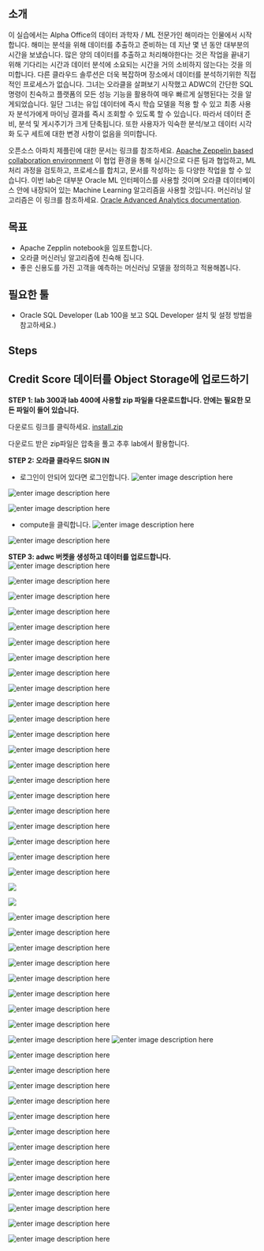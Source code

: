 ## 소개
이 실습에서는 Alpha Office의 데이터 과학자 / ML 전문가인 해미라는 인물에서 시작합니다. 해미는 분석을 위해 데이터를 추출하고 준비하는 데 지난 몇 년 동안 대부분의 시간을 보냈습니다. 많은 양의 데이터를 추출하고 처리해야한다는 것은 작업을 끝내기 위해 기다리는 시간과 데이터 분석에 소요되는 시간을 거의 소비하지 않는다는 것을 의미합니다. 다른 클라우드 솔루션은 더욱 복잡하며 장소에서 데이터를 분석하기위한 직접적인 프로세스가 없습니다. 그녀는 오라클을 살펴보기 시작했고 ADWC의 간단한 SQL 명령이 친숙하고 플랫폼의 모든 성능 기능을 활용하여 매우 빠르게 실행된다는 것을 알게되었습니다. 일단 그녀는 유입 데이터에 즉시 학습 모델을 적용 할 수 있고 최종 사용자 분석가에게 마이닝 결과를 즉시 조회할 수 있도록 할 수 있습니다. 따라서 데이터 준비, 분석 및 게시주기가 크게 단축됩니다. 또한 사용자가 익숙한 분석/보고 데이터 시각화 도구 세트에 대한 변경 사항이 없음을 의미합니다.

오픈소스 아파치 제플린에 대한 문서는 링크를 참조하세요. [Apache Zeppelin based collaboration environment](http://www.oracle.com/technetwork/database/options/oml/overview/index.html) 이 협업 환경을 통해 실시간으로 다른 팀과 협업하고, ML 처리 과정을 검토하고, 프로세스를 합치고, 문서를 작성하는 등 다양한 작업을 할 수 있습니다. 이번 lab은 대부분 Oracle ML 인터페이스를 사용할 것이며 오라클 데이터베이스 안에 내장되어 있는 Machine Learning 알고리즘을 사용할 것입니다. 머신러닝 알고리즘은 이 링크를 참조하세요. [Oracle Advanced Analytics documentation](https://docs.oracle.com/en/database/oracle/oracle-database/12.2/dmapi/mining-fuctions.html#GUID-3BC8FD92-9B6A-4612-A458-7E5FFDDC5EA7).

## 목표
* Apache Zepplin notebook을 임포트합니다.
* 오라클 머신러닝 알고리즘에 친숙해 집니다.
* 좋은 신용도를 가진 고객을 예측하는 머신러닝 모델을 정의하고 적용해봅니다.

## 필요한 툴
-   Oracle SQL Developer (Lab 100을 보고 SQL Developer 설치 및 설정 방법을 참고하세요.)

## Steps

## Credit Score 데이터를 Object Storage에 업로드하기

**STEP 1: lab 300과 lab 400에 사용할 zip 파일을 다운로드합니다. 안에는 필요한 모든 파일이 들어 있습니다.**

다운로드 링크를 클릭하세요.
[install.zip](https://github.com/rnlduaeo/ADWCML/raw/master/install.zip) 

다운로드 받은 zip파일은 압축을 풀고 추후 lab에서 활용합니다.

**STEP 2: 오라클 클라우드 SIGN IN**
* 로그인이 안되어 있다면 로그인합니다.
![enter image description here](https://lh3.googleusercontent.com/k_Tsar6cIheJ_wl-PkWNrvvGMGH_mCshO3c4vjqYkK00NNqw2cLOJ2KZcaS2NS5XOAeYrlVAEVcQ)

![enter image description here](https://lh3.googleusercontent.com/SHic1SedRmpOrNItv9cd5-Y9HO3LMXNV3nW2ECkUh-KbyGEvHPursMrvexOcOcui3dlATS97tC2F)

![enter image description here](https://lh3.googleusercontent.com/eJXmCpiKtUR4RMiMX9bBmaIWx_CzRT_lTQfPvhL7Xi975GH4GeNGNmhbNNcWcNNzx6deTBy7cF3I)

* compute을 클릭합니다.
![enter image description here](https://lh3.googleusercontent.com/fkl8eVzGyczvrpxi23B5CgNwD-TFNOod0gI36CjpEdG9k7LsT6crikVnhTbqCpnyQ-oftmacdKfY)

![enter image description here](https://lh3.googleusercontent.com/VAhW98xpbRGJq_549c_s-STJP9LDi5gW0nVKR8ZAgNi5rTCKC1yELh_TVoar1K26HzBMKmSVPdGV)

**STEP 3: adwc 버켓을 생성하고 데이터를 업로드합니다.**
![enter image description here](https://lh3.googleusercontent.com/H6xf3A2FuhoHptS2NPcmTgVxhPXjyj6QAU5Yj8IzUYfH1faNXQYs-I7oWroM0t_NKCivhqBZ9__i)

![enter image description here](https://lh3.googleusercontent.com/Cgvu3Dw49oXLAAu2m3Wo3uJEo3Zim7NfRDupW7dO0QTwp1AILPGLgox4VqTwgrIK361W7Luaz_EW)

![enter image description here](https://lh3.googleusercontent.com/wMDpjpjt8Fk-Gyb0rR1rXg_QM5Zff4HzoFD2tbt9ejkDXaq4jhdD8L-eLwyJrc5hDQlEJWfgBe5l)

![enter image description here](https://lh3.googleusercontent.com/Woz5EwJ7vMWuby8EGKuA9QHq-6TztEHDYkxQbV4f3abCBMZOO_utpXIKgbLzu3RhFTeo_D-onFsC)

![enter image description here](https://lh3.googleusercontent.com/d6BaXZSnJ3JnTUTT_iPaqk_hTWqFzNyBf8XZCJhRsD0-I44taytUY02TyMByPfYXhfFuFkkD4LOR)

![enter image description here](https://lh3.googleusercontent.com/kDcbZB5LmakHLAsE5zH2WXcA-i3o4mlm_DGxHrfF7D4hi_lbhatg8uWVUHZPpdnvkE-KP00B9Unx)

![enter image description here](https://lh3.googleusercontent.com/kvCrmxMGU_iuu4b5ni6XxHKT91g3MDOVQLRRr4H_dbCN5iP8qwhRXD_rN9kc3ROCkkzUli2MqvA0)

![enter image description here](https://lh3.googleusercontent.com/aupaIJFRMN1ZQj3FMkjRenECsMxFuB42cThpvyNtKS98dBxuKtjd38N2u7kTgrgBKnsgl7U6qmps)

![enter image description here](https://lh3.googleusercontent.com/ST-S49idBRKrLILLCVcL2vue9-9HLd-LYDGSScE6EMAbUUJQMAcStcfGwQonffLrpT94vNjS9Dpq)

![enter image description here](https://lh3.googleusercontent.com/Cg0hne2Vz-SMJdrcPLYipGMNVhR2ombx-2YRLD4a90zRkbBsXa53lavfJLGKNJBLg2FTR9bAehJ4)

![enter image description here](https://lh3.googleusercontent.com/dXljt6K7rjGxx31hd_dxRm26PVv8EOHRoli69gjh-2KxLBLg2IgqF2gUzwbIIceC-JLOvDoeZQal)

![enter image description here](https://lh3.googleusercontent.com/YIlGSlCCtS2oOL1XhzZJkNTq3S-MEwT00y3U0m735hA9W1PTAN_kRUGXrLVTG_e8dSO3md_4y0EB)

![enter image description here](https://lh3.googleusercontent.com/QXd4HTjA6DrwVDuHZwy36eohYHQfii285nrlPJFjAJgmKyX-Uttjhi6dygu98EXvklA3O2TXyIDg)

![enter image description here](https://lh3.googleusercontent.com/NncX-3mCscQeQzR4crt11bQ7xTiQ6au57Rp8pB4fzJ8_iM0iTTN-L14QIJvPlvaiJcAHuqSjW_jI)

![enter image description here](https://lh3.googleusercontent.com/D-zpBQ9M_nADUaix2PXcxyq8AqiF8vSu9fYnjH6ZenptpIrNsWe6rOZSChTJNp2T3OtA79103RDE)

![enter image description here](https://lh3.googleusercontent.com/YUHOjI91ygTtdlN942nPS-CohlivIU3wP542qsZXacJcLvw4cIj4PtZltpEcDFf8i6rZwJwIX9M5)


![enter image description here](https://lh3.googleusercontent.com/BvkULkJaScKiUMhp-fhiypyJj0U02_if5r89DE96xzZ3SyQZWZHqb0SURhp0gpKik7Knjpsb8c7t)

![enter image description here](https://lh3.googleusercontent.com/Oz34iB6h-MHOaymm6Z_8-3HvTGKyuM3HLDthQWFSh8ZeQFh7unFxR8Bp-55s4nAJSTMeB3OAh3B9)

![enter image description here](https://lh3.googleusercontent.com/MzPlBDqU5uciswIjlSpjovua6c99Pv7tug28N2BO-oZsRceH-bU9QLj9KCKLInKkdhuN6Hog9PkF)

![enter image description here](https://lh3.googleusercontent.com/tWuDqxStHnNd6-AK96XM4VS6D-EAsUigcNutXtS_ND0F56Ri9EE1Y1vTzD81-cLhU9D6tAuHKfwy)

![enter image description here](https://lh3.googleusercontent.com/kwYJLbuPo_ULUGThqnrekZmh8IP-N8SDBWiAazobrPIWZpC_MGnW9rd74iVMd2Bpn_TWJbLZL6Ok)

![
](https://lh3.googleusercontent.com/T6P-gwx1t6JTX0cr7caI8GY0LNKRtA_EFN4P6kvNHP_kdgi5fFxoRyf0MfG4MTgIsOh8oLeeHJfq)

![
](https://lh3.googleusercontent.com/jqKiH-YxLRSHyywiLYxxCER7P_usArncoGuU-XFMQXK6c0yftn8PZvLAsRNwMNCadlbupoZKmBNh)

![enter image description here](https://lh3.googleusercontent.com/YPt5st4EucoSMqGMhLfmAj5e8_7J-4YDHPHjudLUcYgMP5d4FCX2inSNFyHQ8foE2mUk9IHNZ1-Q)

![enter image description here](https://lh3.googleusercontent.com/O4lboOVlWyuzIdmtcP8vOgwQAqM_i4uNu8bVhb8G97TAC1u4UHmCkAL8Re6pcCYEv7vZTVWqOPnZ)

![enter image description here](https://lh3.googleusercontent.com/I4DFCfb1O96ALY6UC0ZW3tdZDwsgelW2mfdT75rmYz5JqU1Qe8UmCPq6EedRK_xjUwUrf3hdtbmR)

![enter image description here](https://lh3.googleusercontent.com/MioHetVFWrmjchWuJvu1GCR0z9oH5a6xW8FsDa0BhlPi2bM23N-xrGKyHBJBvHOcks2jIgI6EEBt)

![enter image description here](https://lh3.googleusercontent.com/WgjrdpioifSionSWTo5-OlFIIrWlgjE4btrHsCth_B0tvvad8PHJ37Yif2GjKPwrN64XPh0elFoQ)

![enter image description here](https://lh3.googleusercontent.com/AAdicpXETzEj-GjJTLitKCe4mJgCMeo8k-vun89WI4tHi9BJJifoA2pb_uUBgzybDAF6Zn2sURsg)

![enter image description here](https://lh3.googleusercontent.com/0KxKc_4toURqDUVZPULWQJiPJIF-pfVlbMf3hljHiGzTsgq5PbxjpS4Nfy1HjjhH07vhcqyPzUDQ)

![enter image description here](https://lh3.googleusercontent.com/4gImuFDYua1OlwgOXp7YEzIufXd9FNy_tny3Wt-ianh5vRvnQNscePgO2-HF5T9pOYJPFOOwS096)

![enter image description here](https://lh3.googleusercontent.com/AIWz5Y7KfxC5XuzuRiTkPrzDnxdLMsf66koi-qonREp43_sx_rBf3OuQa5sw_JTW6t5BvRXJKrf_)
![enter image description here](https://lh3.googleusercontent.com/Wk80GnfUgtlnFXzdDkjz_Sam8ll3MNTR4gcxlYfYSQ1SHCZf6yW2pEJCSPKnAD4v1ManJqMHiu-6)

![enter image description here](https://lh3.googleusercontent.com/Y9WLen1EBcMUjE6FeWxLk1qf67XWJyseHXYF3o6TGakbyXO-2jsSHZPgkCjN4ue_HEIHkvekQOzE)

![enter image description here](https://lh3.googleusercontent.com/k7vlfMDABXy187iBSCHypiTQTfpFMf8NLWZEJs4NhvG_XkmxR9o-GFFXu9iCi4pr35GyJedmTcXu)

![enter image description here](https://lh3.googleusercontent.com/M6NXPVSpRS6qo0AqfeEuzeaqmgpUvADJ4iojUAdWiXTpmX0bpoCK9PV5fPZZNjznFefnuTXVnPkG)

![enter image description here](https://lh3.googleusercontent.com/F0JXX1D60m0k6ujMS0PC4Ye33fhhEQCgM2xtAPylEZN4gMv7MZ71-hX66BIstLKXsyfLQdrw_29i)

![enter image description here](https://lh3.googleusercontent.com/ObE1rCcoP6HNNcSdfH01kj1tje9-hyn6NX-lsiY7vyPnAVMEOGJtkfNE8uxPJGt6bFIkHkdj6_no)

![enter image description here](https://lh3.googleusercontent.com/axLthNp-EjDuz8pCxxEztJcWBZp3TCXgt3WniFm-lH0WBgzxGeeVet_DB9IrDzqLuOnffELPVQiW)

![enter image description here](https://lh3.googleusercontent.com/6FhIIgOEgONjSBQBWqKXesPMJv7bJMWgyepddTXikxWmzIPa90hsuWkUzuf6UEQRsW645NUhNPY7)

![enter image description here](https://lh3.googleusercontent.com/jkMj7cnFZewTvWzzmGer1leqx55igqBZmfJtqKpafc4ODB6Toswm-6BHqDul-4TkY6B3kWUUvvkr)

![enter image description here](https://lh3.googleusercontent.com/AFjxqvrS490_GAALXtE9IhxUw77u8TnHpKzPcxw_6k8YvDyP3Umf5H3MjHIlOdXMPS-GIZ-GZKYr)

![enter image description here](https://lh3.googleusercontent.com/iQ8y1l0vwlRRIZiJrCFi_M1tGG7uGvwKSySd_Ao_FKqXmZ4F0TYM5FX3150wO4u0nUYr_M6vMm4_)

![enter image description here](https://lh3.googleusercontent.com/J-UOtVktwN-kP0uPmKUTx9ejAGBnM8hdb5MffVDw75ZOTAtouswgggYxKxRtoeOfCQC0gdN0-4-q)

![enter image description here](https://lh3.googleusercontent.com/A2EnoBO5o6nGgp0D6tU65ylmxIkafyCXFpBS23-DprqIISFujE5YXGxWiusik8rgY8CY6mtcDvkB)

![enter image description here](https://lh3.googleusercontent.com/96ctQDXADMpSVNSqu4DfR_9isRIOwgpSLJriFxE7XToHAaiuZHEbYuBmI43kiDDvrn5IVmLdbUz2)
<!--stackedit_data:
eyJoaXN0b3J5IjpbODA4MzczMjQ3LC0xMjc0MTQ3Nzc5LDc2Mz
IwNjAzNywxOTcwNjkxOTU5LDEyMTAxMzk1MF19
-->